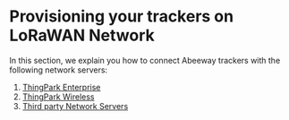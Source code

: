# Provisioning your trackers on LoRaWAN Network
In this section, we explain you how to connect Abeeway trackers with the following network servers:
1. [ThingPark Enterprise](/C-Procedure-Topics/ProvisionTrackerTPE_T/)
2. [ThingPark Wireless](/C-Procedure-Topics/ProvisionTrackerTPW_T/)
3. [Third party Network Servers](/B-Feature-Topics/Integrate3PNS_0_C/)